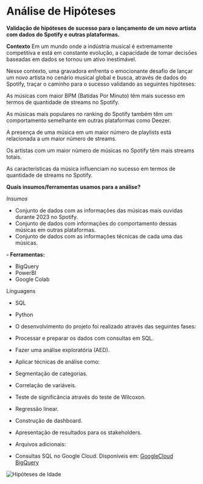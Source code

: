 # Análise de Hipóteses  

 **Validação de hipóteses de sucesso para o lançamento de um novo artista com dados do Spotify e outras plataformas.**

 **Contexto**
 Em um mundo onde a indústria musical é extremamente competitiva e está em constante evolução, a capacidade de tomar decisões baseadas em dados se tornou um ativo inestimável.
 
 Nesse contexto, uma gravadora enfrenta o emocionante desafio de lançar um novo artista no cenário musical global e busca, através de dados do Spotify, traçar o caminho para o sucesso validando as seguintes hipóteses:

 As músicas com maior BPM (Batidas Por Minuto) têm mais sucesso em termos de quantidade de streams no Spotify.

 As músicas mais populares no ranking do Spotify também têm um comportamento semelhante em outras plataformas como Deezer.

 A presença de uma música em um maior número de playlists está relacionada a um maior número de streams.

 Os artistas com um maior número de músicas no Spotify têm mais streams totais.

 As características da música influenciam no sucesso em termos de quantidade de streams no Spotify.

 **Quais insumos/ferramentas usamos para a análise?**

 *Insumos*

 - Conjunto de dados com as informações das músicas mais ouvidas durante 2023 no Spotify.
 - Conjunto de dados com informações do comportamento dessas músicas em outras plataformas.
 - Conjunto de dados com as informações técnicas de cada uma das músicas.

 **- Ferramentas:**

 - BigQuery
 - PowerBI
 - Google Colab

 Linguagens

 - SQL
 - Python

 - O desenvolvimento do projeto foi realizado através das seguintes fases:

 - Processar e preparar os dados com consultas em SQL.
 - Fazer uma análise exploratória (AED).
 - Aplicar técnicas de análise como:
 - Segmentação de categorias.
 - Correlação de variáveis.
 - Teste de significância através do teste de Wilcoxon.
 - Regressão linear.
 - Construção de dashboard.
 - Apresentação de resultados para os stakeholders.
 - Arquivos adicionais:
 - Consultas SQL no Google Cloud. Disponíveis em: [GoogleCloud BigQuery](https://console.cloud.google.com/bigquery?ws=!1m4!1m3!3m2!1shipoteses-projeto2!2sprojeto2&pli=1&project=projeto2hipoteses-420119&supportedpurview=project)





![Hipóteses de Idade][def]


[def]: file:///C:/Users/Arthur%20Douglas/Downloads/hipoteses-idade.png